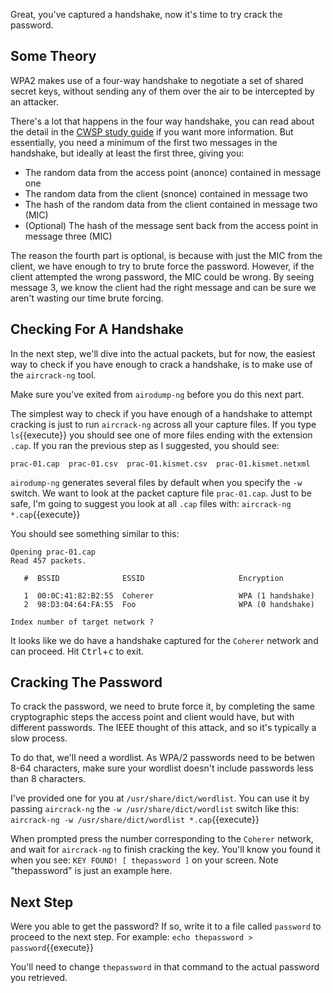 Great, you've captured a handshake, now it's time to try crack the password.

## Some Theory

WPA2 makes use of a four-way handshake to negotiate a set of shared secret keys, without sending any of them over the air to be intercepted by an attacker.

There's a lot that happens in the four way handshake, you can read about the detail in the [CWSP study guide](https://books.google.com.au/books?id=0ZWLn57EdpsC&lpg=PP1&dq=CWSP&pg=PA200&hl=en#v=onepage&q&f=false) if you want more information. But essentially, you need a minimum of the first two messages in the handshake, but ideally at least the first three, giving you:

* The random data from the access point (anonce) contained in message one
* The random data from the client (snonce) contained in message two
* The hash of the random data from the client contained in message two (MIC)
* (Optional) The hash of the message sent back from the access point in message three (MIC)

The reason the fourth part is optional, is because with just the MIC from the client, we have enough to try to brute force the password. However, if the client attempted the wrong password, the MIC could be wrong. By seeing message 3, we know the client had the right message and can be sure we aren't wasting our time brute forcing.

## Checking For A Handshake

In the next step, we'll dive into the actual packets, but for now, the easiest way to check if you have enough to crack a handshake, is to make use of the `aircrack-ng` tool.

Make sure you've exited from `airodump-ng` before you do this next part.

The simplest way to check if you have enough of a handshake to attempt cracking is just to run `aircrack-ng` across all your capture files. If you type `ls`{{execute}} you should see one of more files ending with the extension `.cap`. If you ran the previous step as I suggested, you should see:

```
prac-01.cap  prac-01.csv  prac-01.kismet.csv  prac-01.kismet.netxml
```

`airodump-ng` generates several files by default when you specify the `-w` switch. We want to look at the packet capture file `prac-01.cap`. Just to be safe, I'm going to suggest you look at all `.cap` files with:
`aircrack-ng *.cap`{{execute}}

You should see something similar to this:

```
Opening prac-01.cap
Read 457 packets.

   #  BSSID              ESSID                     Encryption

   1  00:0C:41:82:B2:55  Coherer                   WPA (1 handshake)
   2  98:D3:04:64:FA:55  Foo                       WPA (0 handshake)

Index number of target network ?
```

It looks like we do have a handshake captured for the `Coherer` network and can proceed. Hit <kbd>Ctrl</kbd>+<kbd>c</kbd> to exit.

## Cracking The Password

To crack the password, we need to brute force it, by completing the same cryptographic steps the access point and client would have, but with different passwords. The IEEE thought of this attack, and so it's typically a slow process.

To do that, we'll need a wordlist. As WPA/2 passwords need to be betwen 8-64 characters, make sure your wordlist doesn't include passwords less than 8 characters.

I've provided one for you at `/usr/share/dict/wordlist`. You can use it by passing `aircrack-ng` the `-w /usr/share/dict/wordlist` switch like this:
`aircrack-ng -w /usr/share/dict/wordlist *.cap`{{execute}}

When prompted press the number corresponding to the `Coherer` network, and wait for `aircrack-ng` to finish cracking the key. You'll know you found it when you see:
`KEY FOUND! [ thepassword ]` on your screen. Note "thepassword" is just an example here.

## Next Step

Were you able to get the password? If so, write it to a file called `password` to proceed to the next step. For example:
`echo thepassword > password`{{execute}}

You'll need to change `thepassword` in that command to the actual password you retrieved.
